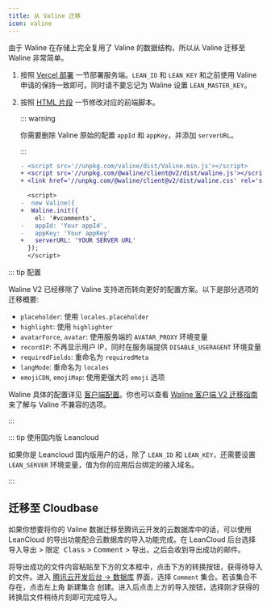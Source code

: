 ```yaml
---
title: 从 Valine 迁移
icon: valine
---
```


由于 Waline 在存储上完全复用了 Valine 的数据结构，所以从 Valine 迁移至 Waline 非常简单。

1. 按照 [Vercel 部署](../guide/get-started.md#vercel-部署-服务端) 一节部署服务端。`LEAN_ID` 和 `LEAN_KEY` 和之前使用 Valine 申请的保持一致即可。同时请不要忘记为 Waline 设置 `LEAN_MASTER_KEY`。
1. 按照 [HTML 片段](../guide/get-started.md#html-引入-客户端) 一节修改对应的前端脚本。

   ::: warning

   你需要删除 Valine 原始的配置 `appId` 和 `appKey`，并添加 `serverURL`。

   :::

   ```diff
   - <script src='//unpkg.com/valine/dist/Valine.min.js'></script>
   + <script src='//unpkg.com/@waline/client@v2/dist/waline.js'></script>
   + <link href='//unpkg.com/@waline/client@v2/dist/waline.css' rel='stylesheet' />

     <script>
   -  new Valine({
   +  Waline.init({
       el: '#vcomments',
   -   appId: 'Your appId',
   -   appKey: 'Your appKey'
   +   serverURL: 'YOUR SERVER URL'
     });
     </script>
   ```

::: tip 配置

Waline V2 已经移除了 Valine 支持进而转向更好的配置方案。以下是部分选项的迁移概要:

- `placeholder`: 使用 `locales.placeholder`
- `highlight`: 使用 `highlighter`
- `avatarForce`, `avatar`: 使用服务端的 `AVATAR_PROXY` 环境变量
- `recordIP`: 不再显示用户 IP，同时在服务端提供 `DISABLE_USERAGENT` 环境变量
- `requiredFields`: 重命名为 `requiredMeta`
- `langMode`: 重命名为 `locales`
- `emojiCDN`, `emojiMap`: 使用更强大的 `emoji` 选项

Waline 具体的配置详见 [客户端配置](../reference/client.md)。你也可以查看 [Waline 客户端 V2 迁移指南](./client.md) 来了解与 Valine 不兼容的选项。

:::

::: tip 使用国内版 Leancloud

如果你是 Leancloud 国内版用户的话，除了 `LEAN_ID` 和 `LEAN_KEY`，还需要设置 `LEAN_SERVER` 环境变量，值为你的应用后台绑定的接入域名。

:::

## 迁移至 Cloudbase

如果你想要将你的 Valine 数据迁移至腾讯云开发的云数据库中的话，可以使用 LeanCloud 的导出功能配合云数据库的导入功能完成。在 LeanCloud 后台选择 <kbd>导入导出</kbd> > <kbd>限定 Class</kbd> > <kbd>Comment</kbd> > <kbd>导出</kbd>，之后会收到导出成功的邮件。

将导出成功的文件内容粘贴至下方的文本框中，点击下方的转换按钮，获得待导入的文件。进入 [腾讯云开发后台 → 数据库](https://console.cloud.tencent.com/tcb/db/index) 界面，选择 `Comment` 集合。若该集合不存在，点击左上角 <kbd>新建集合</kbd> 创建。进入后点击上方的导入按钮，选择刚才获得的转换后文件稍待片刻即可完成导入。

<MigrationTool />

<script setup lang="ts">
import MigrationTool from '@MigrationTool';
</script>
